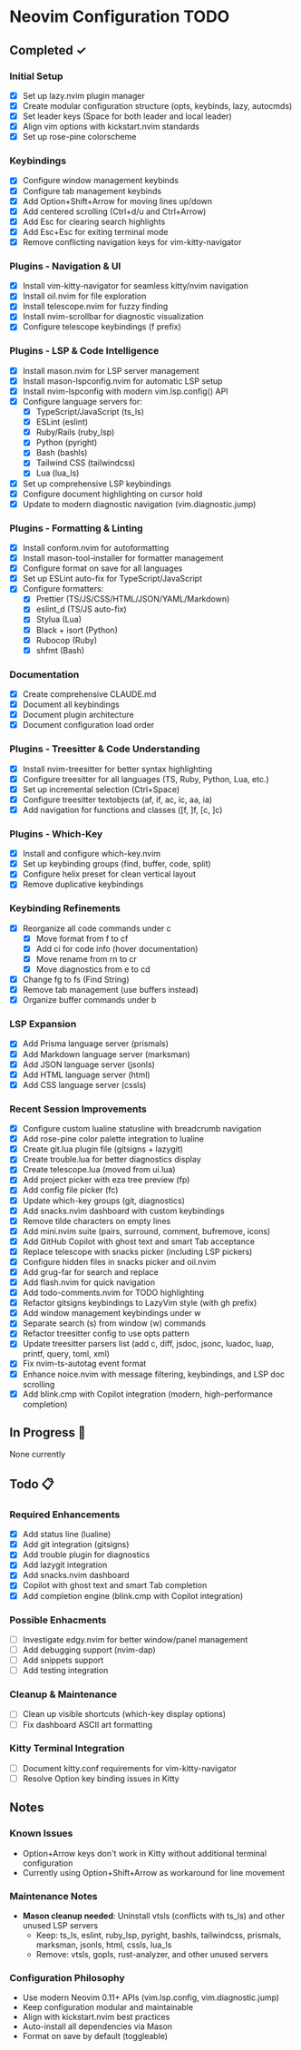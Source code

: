 # Neovim Configuration TODO

## Completed ✓

### Initial Setup

- [x] Set up lazy.nvim plugin manager
- [x] Create modular configuration structure (opts, keybinds, lazy, autocmds)
- [x] Set leader keys (Space for both leader and local leader)
- [x] Align vim options with kickstart.nvim standards
- [x] Set up rose-pine colorscheme

### Keybindings

- [x] Configure window management keybinds
- [x] Configure tab management keybinds
- [x] Add Option+Shift+Arrow for moving lines up/down
- [x] Add centered scrolling (Ctrl+d/u and Ctrl+Arrow)
- [x] Add Esc for clearing search highlights
- [x] Add Esc+Esc for exiting terminal mode
- [x] Remove conflicting navigation keys for vim-kitty-navigator

### Plugins - Navigation & UI

- [x] Install vim-kitty-navigator for seamless kitty/nvim navigation
- [x] Install oil.nvim for file exploration
- [x] Install telescope.nvim for fuzzy finding
- [x] Install nvim-scrollbar for diagnostic visualization
- [x] Configure telescope keybindings (<leader>f prefix)

### Plugins - LSP & Code Intelligence

- [x] Install mason.nvim for LSP server management
- [x] Install mason-lspconfig.nvim for automatic LSP setup
- [x] Install nvim-lspconfig with modern vim.lsp.config() API
- [x] Configure language servers for:
  - [x] TypeScript/JavaScript (ts_ls)
  - [x] ESLint (eslint)
  - [x] Ruby/Rails (ruby_lsp)
  - [x] Python (pyright)
  - [x] Bash (bashls)
  - [x] Tailwind CSS (tailwindcss)
  - [x] Lua (lua_ls)
- [x] Set up comprehensive LSP keybindings
- [x] Configure document highlighting on cursor hold
- [x] Update to modern diagnostic navigation (vim.diagnostic.jump)

### Plugins - Formatting & Linting

- [x] Install conform.nvim for autoformatting
- [x] Install mason-tool-installer for formatter management
- [x] Configure format on save for all languages
- [x] Set up ESLint auto-fix for TypeScript/JavaScript
- [x] Configure formatters:
  - [x] Prettier (TS/JS/CSS/HTML/JSON/YAML/Markdown)
  - [x] eslint_d (TS/JS auto-fix)
  - [x] Stylua (Lua)
  - [x] Black + isort (Python)
  - [x] Rubocop (Ruby)
  - [x] shfmt (Bash)

### Documentation

- [x] Create comprehensive CLAUDE.md
- [x] Document all keybindings
- [x] Document plugin architecture
- [x] Document configuration load order

### Plugins - Treesitter & Code Understanding

- [x] Install nvim-treesitter for better syntax highlighting
- [x] Configure treesitter for all languages (TS, Ruby, Python, Lua, etc.)
- [x] Set up incremental selection (Ctrl+Space)
- [x] Configure treesitter textobjects (af, if, ac, ic, aa, ia)
- [x] Add navigation for functions and classes ([f, ]f, [c, ]c)

### Plugins - Which-Key

- [x] Install and configure which-key.nvim
- [x] Set up keybinding groups (find, buffer, code, split)
- [x] Configure helix preset for clean vertical layout
- [x] Remove duplicative keybindings

### Keybinding Refinements

- [x] Reorganize all code commands under <leader>c
  - [x] Move format from <leader>f to <leader>cf
  - [x] Add <leader>ci for code info (hover documentation)
  - [x] Move rename from <leader>rn to <leader>cr
  - [x] Move diagnostics from <leader>e to <leader>cd
- [x] Change <leader>fg to <leader>fs (Find String)
- [x] Remove tab management (use buffers instead)
- [x] Organize buffer commands under <leader>b

### LSP Expansion

- [x] Add Prisma language server (prismals)
- [x] Add Markdown language server (marksman)
- [x] Add JSON language server (jsonls)
- [x] Add HTML language server (html)
- [x] Add CSS language server (cssls)

### Recent Session Improvements

- [x] Configure custom lualine statusline with breadcrumb navigation
- [x] Add rose-pine color palette integration to lualine
- [x] Create git.lua plugin file (gitsigns + lazygit)
- [x] Create trouble.lua for better diagnostics display
- [x] Create telescope.lua (moved from ui.lua)
- [x] Add project picker with eza tree preview (<leader>fp)
- [x] Add config file picker (<leader>fc)
- [x] Update which-key groups (git, diagnostics)
- [x] Add snacks.nvim dashboard with custom keybindings
- [x] Remove tilde characters on empty lines
- [x] Add mini.nvim suite (pairs, surround, comment, bufremove, icons)
- [x] Add GitHub Copilot with ghost text and smart Tab acceptance
- [x] Replace telescope with snacks picker (including LSP pickers)
- [x] Configure hidden files in snacks picker and oil.nvim
- [x] Add grug-far for search and replace
- [x] Add flash.nvim for quick navigation
- [x] Add todo-comments.nvim for TODO highlighting
- [x] Refactor gitsigns keybindings to LazyVim style (with <leader>gh prefix)
- [x] Add window management keybindings under <leader>w
- [x] Separate search (<leader>s) from window (<leader>w) commands
- [x] Refactor treesitter config to use opts pattern
- [x] Update treesitter parsers list (add c, diff, jsdoc, jsonc, luadoc, luap, printf, query, toml, xml)
- [x] Fix nvim-ts-autotag event format
- [x] Enhance noice.nvim with message filtering, keybindings, and LSP doc scrolling
- [x] Add blink.cmp with Copilot integration (modern, high-performance completion)

## In Progress 🚧

None currently

## Todo 📋

### Required Enhancements

- [x] Add status line (lualine)
- [x] Add git integration (gitsigns)
- [x] Add trouble plugin for diagnostics
- [x] Add lazygit integration
- [x] Add snacks.nvim dashboard
- [x] Copilot with ghost text and smart Tab completion
- [x] Add completion engine (blink.cmp with Copilot integration)

### Possible Enhacments

- [ ] Investigate edgy.nvim for better window/panel management
- [ ] Add debugging support (nvim-dap)
- [ ] Add snippets support
- [ ] Add testing integration

### Cleanup & Maintenance

- [ ] Clean up visible shortcuts (which-key display options)
- [ ] Fix dashboard ASCII art formatting

### Kitty Terminal Integration

- [ ] Document kitty.conf requirements for vim-kitty-navigator
- [ ] Resolve Option key binding issues in Kitty

## Notes

### Known Issues

- Option+Arrow keys don't work in Kitty without additional terminal configuration
- Currently using Option+Shift+Arrow as workaround for line movement

### Maintenance Notes

- **Mason cleanup needed**: Uninstall vtsls (conflicts with ts_ls) and other unused LSP servers
  - Keep: ts_ls, eslint, ruby_lsp, pyright, bashls, tailwindcss, prismals, marksman, jsonls, html, cssls, lua_ls
  - Remove: vtsls, gopls, rust-analyzer, and other unused servers

### Configuration Philosophy

- Use modern Neovim 0.11+ APIs (vim.lsp.config, vim.diagnostic.jump)
- Keep configuration modular and maintainable
- Align with kickstart.nvim best practices
- Auto-install all dependencies via Mason
- Format on save by default (toggleable)
